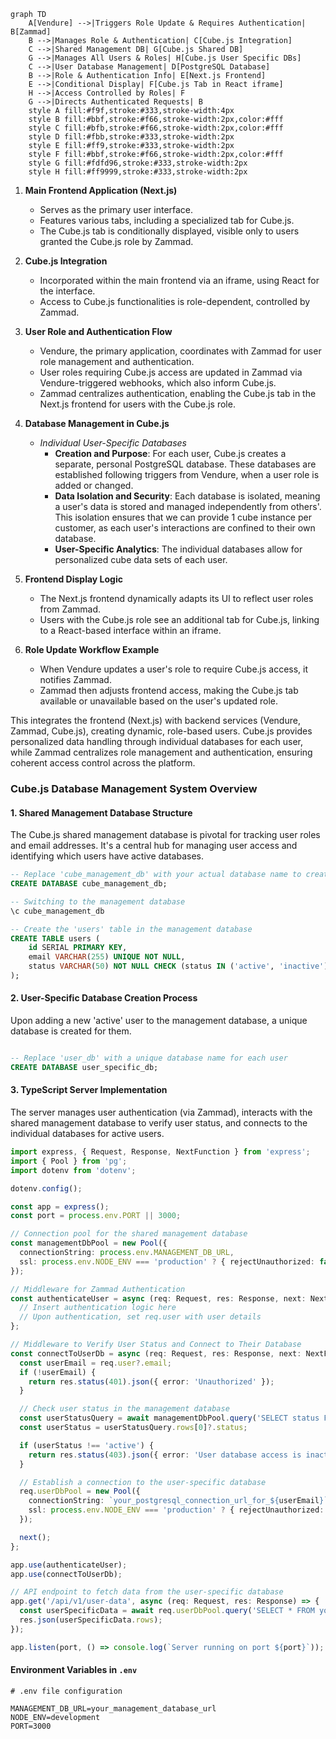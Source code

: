 ```mermaid
graph TD
    A[Vendure] -->|Triggers Role Update & Requires Authentication| B[Zammad]
    B -->|Manages Role & Authentication| C[Cube.js Integration]
    C -->|Shared Management DB| G[Cube.js Shared DB]
    G -->|Manages All Users & Roles| H[Cube.js User Specific DBs]
    C -->|User Database Management| D[PostgreSQL Database]
    B -->|Role & Authentication Info| E[Next.js Frontend]
    E -->|Conditional Display| F[Cube.js Tab in React iframe]
    H -->|Access Controlled by Roles| F
    G -->|Directs Authenticated Requests| B
    style A fill:#f9f,stroke:#333,stroke-width:4px
    style B fill:#bbf,stroke:#f66,stroke-width:2px,color:#fff
    style C fill:#bfb,stroke:#f66,stroke-width:2px,color:#fff
    style D fill:#fbb,stroke:#333,stroke-width:2px
    style E fill:#ff9,stroke:#333,stroke-width:2px
    style F fill:#bbf,stroke:#f66,stroke-width:2px,color:#fff
    style G fill:#fdfd96,stroke:#333,stroke-width:2px
    style H fill:#ff9999,stroke:#333,stroke-width:2px
```

1. **Main Frontend Application (Next.js)**
    
    * Serves as the primary user interface.
    * Features various tabs, including a specialized tab for Cube.js.
    * The Cube.js tab is conditionally displayed, visible only to users granted the Cube.js role by Zammad.
2. **Cube.js Integration**
    
    * Incorporated within the main frontend via an iframe, using React for the interface.
    * Access to Cube.js functionalities is role-dependent, controlled by Zammad.
3. **User Role and Authentication Flow**
    
    * Vendure, the primary application, coordinates with Zammad for user role management and authentication.
    * User roles requiring Cube.js access are updated in Zammad via Vendure-triggered webhooks, which also inform Cube.js.
    * Zammad centralizes authentication, enabling the Cube.js tab in the Next.js frontend for users with the Cube.js role.
4. **Database Management in Cube.js**
    
    * _Individual User-Specific Databases_
        * **Creation and Purpose**: For each user, Cube.js creates a separate, personal PostgreSQL database. These databases are established following triggers from Vendure, when a user role is added or changed.
        * **Data Isolation and Security**: Each database is isolated, meaning a user's data is stored and managed independently from others'. This isolation ensures that we can provide 1 cube instance per customer, as each user's interactions are confined to their own database.
        * **User-Specific Analytics**: The individual databases allow for personalized cube data sets of each user.
5. **Frontend Display Logic**
    
    * The Next.js frontend dynamically adapts its UI to reflect user roles from Zammad.
    * Users with the Cube.js role see an additional tab for Cube.js, linking to a React-based interface within an iframe.
6. **Role Update Workflow Example**
    
    * When Vendure updates a user's role to require Cube.js access, it notifies Zammad.
    * Zammad then adjusts frontend access, making the Cube.js tab available or unavailable based on the user's updated role.

This integrates the frontend (Next.js) with backend services (Vendure, Zammad, Cube.js), creating  dynamic, role-based users. Cube.js provides personalized data handling through individual databases for each user, while Zammad centralizes role management and authentication, ensuring coherent access control across the platform.

### Cube.js Database Management System Overview

#### 1. Shared Management Database Structure

The Cube.js shared management database is pivotal for tracking user roles and email addresses. It's a central hub for managing user access and identifying which users have active databases.

```sql
-- Replace 'cube_management_db' with your actual database name to create the management database
CREATE DATABASE cube_management_db;

-- Switching to the management database
\c cube_management_db

-- Create the 'users' table in the management database
CREATE TABLE users (
    id SERIAL PRIMARY KEY,
    email VARCHAR(255) UNIQUE NOT NULL,
    status VARCHAR(50) NOT NULL CHECK (status IN ('active', 'inactive'))
);
```

#### 2. User-Specific Database Creation Process

Upon adding a new 'active' user to the management database, a unique database is created for them. 

```sql

-- Replace 'user_db' with a unique database name for each user
CREATE DATABASE user_specific_db;
```

#### 3. TypeScript Server Implementation

The server manages user authentication (via Zammad), interacts with the shared management database to verify user status, and connects to the individual databases for active users.

```typescript
import express, { Request, Response, NextFunction } from 'express';
import { Pool } from 'pg';
import dotenv from 'dotenv';

dotenv.config();

const app = express();
const port = process.env.PORT || 3000;

// Connection pool for the shared management database
const managementDbPool = new Pool({
  connectionString: process.env.MANAGEMENT_DB_URL,
  ssl: process.env.NODE_ENV === 'production' ? { rejectUnauthorized: false } : false,
});

// Middleware for Zammad Authentication
const authenticateUser = async (req: Request, res: Response, next: NextFunction) => {
  // Insert authentication logic here
  // Upon authentication, set req.user with user details
};

// Middleware to Verify User Status and Connect to Their Database
const connectToUserDb = async (req: Request, res: Response, next: NextFunction) => {
  const userEmail = req.user?.email;
  if (!userEmail) {
    return res.status(401).json({ error: 'Unauthorized' });
  }

  // Check user status in the management database
  const userStatusQuery = await managementDbPool.query('SELECT status FROM users WHERE email = $1', [userEmail]);
  const userStatus = userStatusQuery.rows[0]?.status;

  if (userStatus !== 'active') {
    return res.status(403).json({ error: 'User database access is inactive' });
  }

  // Establish a connection to the user-specific database
  req.userDbPool = new Pool({
    connectionString: `your_postgresql_connection_url_for_${userEmail}`,
    ssl: process.env.NODE_ENV === 'production' ? { rejectUnauthorized: false } : false,
  });

  next();
};

app.use(authenticateUser);
app.use(connectToUserDb);

// API endpoint to fetch data from the user-specific database
app.get('/api/v1/user-data', async (req: Request, res: Response) => {
  const userSpecificData = await req.userDbPool.query('SELECT * FROM your_table_name');
  res.json(userSpecificData.rows);
});

app.listen(port, () => console.log(`Server running on port ${port}`));
```

#### Environment Variables in `.env`

```plaintext
# .env file configuration

MANAGEMENT_DB_URL=your_management_database_url
NODE_ENV=development
PORT=3000
```
